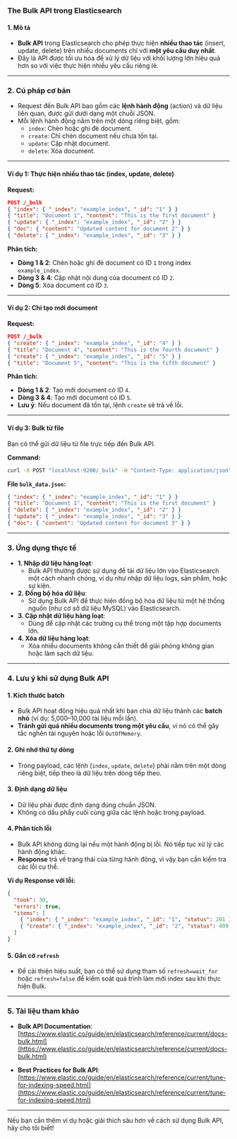 ### **The Bulk API trong Elasticsearch**

#### **1. Mô tả**
- **Bulk API** trong Elasticsearch cho phép thực hiện **nhiều thao tác** (insert, update, delete) trên nhiều documents chỉ với **một yêu cầu duy nhất**.
- Đây là API được tối ưu hóa để xử lý dữ liệu với khối lượng lớn hiệu quả hơn so với việc thực hiện nhiều yêu cầu riêng lẻ.

---

### **2. Cú pháp cơ bản**
- Request đến Bulk API bao gồm các **lệnh hành động** (action) và dữ liệu liên quan, được gửi dưới dạng một chuỗi JSON.
- Mỗi lệnh hành động nằm trên một dòng riêng biệt, gồm:
  - `index`: Chèn hoặc ghi đè document.
  - `create`: Chỉ chèn document nếu chưa tồn tại.
  - `update`: Cập nhật document.
  - `delete`: Xóa document.

---

#### **Ví dụ 1: Thực hiện nhiều thao tác (index, update, delete)**

**Request:**
```json
POST /_bulk
{ "index": { "_index": "example_index", "_id": "1" } }
{ "title": "Document 1", "content": "This is the first document" }
{ "update": { "_index": "example_index", "_id": "2" } }
{ "doc": { "content": "Updated content for document 2" } }
{ "delete": { "_index": "example_index", "_id": "3" } }
```

**Phân tích:**
- **Dòng 1 & 2**: Chèn hoặc ghi đè document có ID `1` trong index `example_index`.
- **Dòng 3 & 4**: Cập nhật nội dung của document có ID `2`.
- **Dòng 5**: Xóa document có ID `3`.

---

#### **Ví dụ 2: Chỉ tạo mới document**

**Request:**
```json
POST /_bulk
{ "create": { "_index": "example_index", "_id": "4" } }
{ "title": "Document 4", "content": "This is the fourth document" }
{ "create": { "_index": "example_index", "_id": "5" } }
{ "title": "Document 5", "content": "This is the fifth document" }
```

**Phân tích:**
- **Dòng 1 & 2**: Tạo mới document có ID `4`.
- **Dòng 3 & 4**: Tạo mới document có ID `5`.
- **Lưu ý**: Nếu document đã tồn tại, lệnh `create` sẽ trả về lỗi.

---

#### **Ví dụ 3: Bulk từ file**
Bạn có thể gửi dữ liệu từ file trực tiếp đến Bulk API.

**Command:**
```bash
curl -X POST "localhost:9200/_bulk" -H "Content-Type: application/json" --data-binary @bulk_data.json
```

**File `bulk_data.json`:**
```json
{ "index": { "_index": "example_index", "_id": "1" } }
{ "title": "Document 1", "content": "This is the first document" }
{ "delete": { "_index": "example_index", "_id": "2" } }
{ "update": { "_index": "example_index", "_id": "3" } }
{ "doc": { "content": "Updated content for document 3" } }
```

---

### **3. Ứng dụng thực tế**
- **1. Nhập dữ liệu hàng loạt**:
  - Bulk API thường được sử dụng để tải dữ liệu lớn vào Elasticsearch một cách nhanh chóng, ví dụ như nhập dữ liệu logs, sản phẩm, hoặc sự kiện.
- **2. Đồng bộ hóa dữ liệu**:
  - Sử dụng Bulk API để thực hiện đồng bộ hóa dữ liệu từ một hệ thống nguồn (như cơ sở dữ liệu MySQL) vào Elasticsearch.
- **3. Cập nhật dữ liệu hàng loạt**:
  - Dùng để cập nhật các trường cụ thể trong một tập hợp documents lớn.
- **4. Xóa dữ liệu hàng loạt**:
  - Xóa nhiều documents không cần thiết để giải phóng không gian hoặc làm sạch dữ liệu.

---

### **4. Lưu ý khi sử dụng Bulk API**

#### **1. Kích thước batch**
- Bulk API hoạt động hiệu quả nhất khi bạn chia dữ liệu thành các **batch nhỏ** (ví dụ: 5,000–10,000 tài liệu mỗi lần).
- **Tránh gửi quá nhiều documents trong một yêu cầu**, vì nó có thể gây tắc nghẽn tài nguyên hoặc lỗi `OutOfMemory`.

#### **2. Ghi nhớ thứ tự dòng**
- Trong payload, các lệnh (`index`, `update`, `delete`) phải nằm trên một dòng riêng biệt, tiếp theo là dữ liệu trên dòng tiếp theo.

#### **3. Định dạng dữ liệu**
- Dữ liệu phải được định dạng đúng chuẩn JSON.
- Không có dấu phẩy cuối cùng giữa các lệnh hoặc trong payload.

#### **4. Phân tích lỗi**
- Bulk API không dừng lại nếu một hành động bị lỗi. Nó tiếp tục xử lý các hành động khác.
- **Response** trả về trạng thái của từng hành động, vì vậy bạn cần kiểm tra các lỗi cụ thể.

**Ví dụ Response với lỗi:**
```json
{
  "took": 30,
  "errors": true,
  "items": [
    { "index": { "_index": "example_index", "_id": "1", "status": 201 } },
    { "create": { "_index": "example_index", "_id": "2", "status": 409, "error": "document already exists" } }
  ]
}
```

#### **5. Gắn cờ `refresh`**
- Để cải thiện hiệu suất, bạn có thể sử dụng tham số `refresh=wait_for` hoặc `refresh=false` để kiểm soát quá trình làm mới index sau khi thực hiện Bulk.

---

### **5. Tài liệu tham khảo**
- **Bulk API Documentation**:  
  [https://www.elastic.co/guide/en/elasticsearch/reference/current/docs-bulk.html](https://www.elastic.co/guide/en/elasticsearch/reference/current/docs-bulk.html)

- **Best Practices for Bulk API**:  
  [https://www.elastic.co/guide/en/elasticsearch/reference/current/tune-for-indexing-speed.html](https://www.elastic.co/guide/en/elasticsearch/reference/current/tune-for-indexing-speed.html)

---

Nếu bạn cần thêm ví dụ hoặc giải thích sâu hơn về cách sử dụng Bulk API, hãy cho tôi biết!